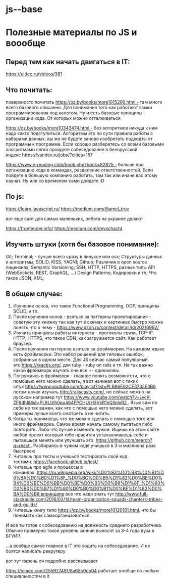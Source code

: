# js--base

# Полезные материалы по JS и воообще

## Перед тем как начать двигаться в IT:
https://uideo.ru/videos/381

## Что почитать:

поверхносто почитать https://oz.by/books/more1015206.html - там много всего базового описанно. Для понимания того как работают языки программирования под капотом. Ну и есть базовые принципы организации кода. От которых можно отталкиваться.

https://oz.by/books/more10343474.html - без алгоритмов никуда к ним надо както подступиться. Алгоритмы это по сути правила работы с наборами данных, вы же не будете заново изобретать подходты от программы к программе. Если хорошо разберетесь со всеми базовыми алогритмами легко пройдете собеседование в белорусский яндекс https://yandex.ru/jobs/?cities=157

https://www.e-reading.club/book.php?book=82825 - больше про организацию кода в командах, разделение ответственностей. Если пойдете в большую компанию работать, там так или иначе вас этому научат. Ну или со временем сами дойдете :D

## По js:
https://learn.javascript.ru/
https://medium.com/@amel_true

вот еще сайт для самых маленьких, ребята на украине делают

https://frontender.info/
https://medium.com/devschacht

## Изучить штуки (хотя бы базовое понимание):
Git;
Terminal; - лучше всего сразу в линуксе или osx;
Структуры данных и алгоритмы;
SOLID, KISS, YAGNI;
Github;
Различия в open source лицензиях;
Semantic Versioning;
SSH;
HTTP, HTTPS, разные типы API (WebSockets, REST, GraphQL, …)
Design Patterns;
Кодировки и тп;
Что такое JSON, XML;

## В общем случае:

1. Изучение основ, что такое Functional Programming, OOP, принципы SOLID, и тп.
2. После изучения основ - взяться за паттерны проектирования - советую эту книжку так как тут в схемах и картинках быстро можно понять что к чему - https://www.ozon.ru/context/detail/id/20216992/
3. Изучить принципы работы интернета - протоколы связи, TCP-IP, HTTP, HTTPS, что такое CDN, как загружается сайт. Как работает браузер.
3. После изучения паттернов взяться за фрэймворки. На каждом языке есть фрэймворки. Это набор решений для типовых ошибок, собранных в одном месте. Для JS сейчас самый популярный это https://reactjs.org/, для ruby - ruby on rails и тп. Не так важно какой фрэймворк изучать они все +- одинаковы.
4. Погружаясь в фрэймворк - главное понять возможнтсти, что с помощью него можно сделать, я вот начинал вот с таких штук https://www.youtube.com/playlist?list=PLB86E02CE3735E3B6, потом начал изучать http://railscasts.com/, но сейчас можно на русском например тут https://www.youtube.com/watch?v=LvcK-ZF6dhI&list=PL9LUlh0qu464FPCHUrH3VkR1nQIlnIxR2 . Язык сам по себе не так важен, как что с помощью него можно сделать, вот примеры лучше всего смотреть а не читать.
5. Когда ты понимаешь что же можно сделать с помощью того или иного фрэймворка. Самое время начать самому пытаться либо повторить. Либо что лучше изменить чужое. Ищишь на этом сайте любой проект который тебе нравится устанавливаешь себе и пытаешься менять или улучшать это. https://github.com/search?q=react . Разбираясь в чужом коде учишься в 3-и миллиона раза быстреею
6. Читаешь про тесты и учишься тестировать свой код тестами. https://facebook.github.io/jest/
7. Читаешь про agile и процессы в командах. https://ru.wikipedia.org/wiki/%D0%93%D0%B8%D0%B1%D0%BA%D0%B0%D1%8F_%D0%BC%D0%B5%D1%82%D0%BE%D0%B4%D0%BE%D0%BB%D0%BE%D0%B3%D0%B8%D1%8F_%D1%80%D0%B0%D0%B7%D1%80%D0%B0%D0%B1%D0%BE%D1%82%D0%BA%D0%B8 впринципе все что надо знать тут http://www.full-stackagile.com/2016/02/14/team-organisation-squads-chapters-tribes-and-guilds/
8. Читаешь книгу типо https://oz.by/books/more10120181.html, что бы понимать как самоорганизоваться.

И все ты готов к собеседованию на должность среднего разработчика. Обычно примерно такой уровень занний выносят за 3-4 года вуза в БГУИР.

...а вообще самое главное в IT это ходить на собеседование. И не боятся написать рекрутеру

вот тут парень оч подробно рассказывает

https://vimeo.com/255927491/8a65b0cb04
работает вообще по любым специальностям в it
